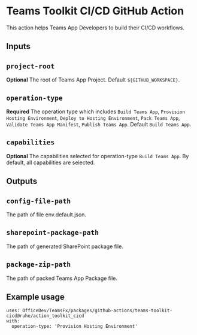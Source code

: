 # Teams Toolkit CI/CD GitHub Action

This action helps Teams App Developers to build their CI/CD workflows.

## Inputs

## `project-root`

**Optional** The root of Teams App Project. Default `${GITHUB_WORKSPACE}`.

## `operation-type`

**Required** The operation type which includes `Build Teams App`, `Provision Hosting Environment`, `Deploy to Hosting Environment`, `Pack Teams App`, `Validate Teams App Manifest`, `Publish Teams App`. Default `Build Teams App`.

## `capabilities`

**Optional** The capabilities selected for operation-type `Build Teams App`. By default, all capabilities are selected.

## Outputs

## `config-file-path`

The path of file env.default.json.

## `sharepoint-package-path`

The path of generated SharePoint package file.

## `package-zip-path`

The path of packed Teams App Package file.

## Example usage

```
uses: OfficeDev/TeamsFx/packages/github-actions/teams-toolkit-cicd@ruhe/action_toolkit_cicd
with:
  operation-type: 'Provision Hosting Environment'
```